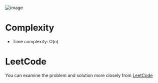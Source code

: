 ![image](https://assets.leetcode.com/users/images/f35b62ad-997e-4401-9641-a1bca1c30f9b_1724509037.3295045.jpeg)

# Complexity
- Time complexity: O(n)


# LeetCode
You can examine the problem and solution more closely from [LeetCode](https://leetcode.com/problems/find-the-closest-palindrome/solutions/5684328/cpp-solution-beats-100)